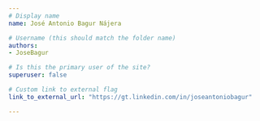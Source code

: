 ```yaml
---
# Display name
name: José Antonio Bagur Nájera

# Username (this should match the folder name)
authors:
- JoseBagur

# Is this the primary user of the site?
superuser: false

# Custom link to external flag
link_to_external_url: "https://gt.linkedin.com/in/joseantoniobagur"

---
```

